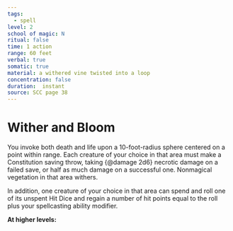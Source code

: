 ```yaml
---
tags:
  - spell
level: 2
school of magic: N
ritual: false
time: 1 action
range: 60 feet
verbal: true
somatic: true
material: a withered vine twisted into a loop
concentration: false
duration:  instant
source: SCC page 38
---
```

# Wither and Bloom
You invoke both death and life upon a 10-foot-radius sphere centered on a point within range. Each creature of your choice in that area must make a Constitution saving throw, taking {@damage 2d6} necrotic damage on a failed save, or half as much damage on a successful one. Nonmagical vegetation in that area withers.

In addition, one creature of your choice in that area can spend and roll one of its unspent Hit Dice and regain a number of hit points equal to the roll plus your spellcasting ability modifier.

**At higher levels:** 